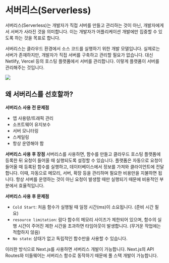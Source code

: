# 서버리스(Serverless)

서버리스(Serverless)는 개발자가 직접 서버를 만들고 관리하는 것이 아닌, 개발자에게서 서버가 사라진 것을 의미합니다. 이는 개발자가 어플리케이션 개발에만 집중할 수 있도록 하는 것을 목표로 합니다.

서버리스는 클라우드 환경에서 소스 코드를 실행하기 위한 개발 모델입니다. 실제로는 서버가 존재하지만, 개발자가 직접 서버를 구축하고 관리할 필요가 없습니다. 대신 Netlify, Vercel 등의 호스팅 플랫폼에서 서버를 관리합니다. 이렇게 플랫폼이 서버를 관리해주는 것입니다.

![](https://i.imgur.com/crtXG2M.png)

## 왜 서버리스를 선호할까?

**서버리스 사용 전 문제점**
- 앱 사용량/트래픽 관리
- 소프트웨어 유지보수
- 서버 모니터링
- 스케일링
- 항상 운영해야 함

**서버리스 사용 후 장점**
서버리스를 사용하면, 함수를 만들고 클라우드 호스팅 플랫폼에 등록한 뒤 요청이 들어올 때 실행되도록 설정할 수 있습니다. 플랫폼은 자동으로 요청이 들어올 때 등록된 함수를 실행하고, 데이터베이스에서 정보를 가져와 클라이언트에 전달합니다. 이때, 자동으로 메모리, 서버, 확장 등을 관리하며 필요한 비용만을 지불하면 됩니다. 항상 서버를 운영하는 것이 아닌 요청이 발생할 때만 실행되기 때문에 비용적인 부분에서 효율적입니다.

**서버리스 사용 후 문제점**
- `Cold Start`: 처음 함수가 실행될 때 일정 시간(ms)이 소요됩니다. (준비 시간 필요)
- `resource limitation`: 람다 함수의 메모리 사이즈가 제한되어 있으며, 함수의 실행 시간이 주어진 제한 시간을 초과하면 타임아웃이 발생합니다. (무거운 작업에는 적합하지 않음)
- `No state`: 상태가 없고 독립적인 함수만을 사용할 수 있습니다.

이러한 방식으로 Next.js를 사용하면 서버리스 개발이 가능합니다. Next.js의 API Routes와 미들웨어는 서버리스 함수로 동작하기 때문에 풀 스택 개발이 가능합니다.